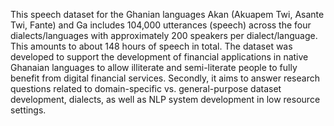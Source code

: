 This speech dataset for the Ghanian languages Akan (Akuapem Twi, Asante Twi, Fante) and Ga includes 104,000 utterances (speech) across the four dialects/languages with approximately 200 speakers per dialect/language. This amounts to about 148 hours of speech in total. The dataset was developed to support the development of financial applications in native Ghanaian languages to allow illiterate and semi-literate people to fully benefit from digital financial services. Secondly, it aims to answer research questions related to domain-specific vs. general-purpose dataset development, dialects, as well as NLP system development in low resource settings.